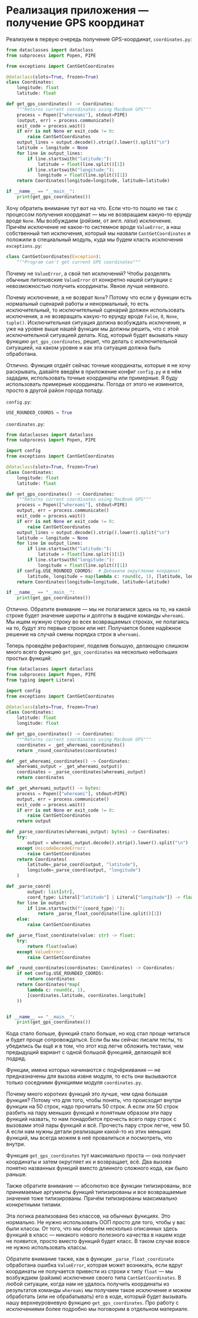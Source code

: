 # Реализация приложения — получение GPS координат

Реализуем в первую очередь получение GPS-координат, `coordinates.py`:

```python
from dataclasses import dataclass
from subprocess import Popen, PIPE

from exceptions import CantGetCoordinates

@dataclass(slots=True, frozen=True)
class Coordinates:
    longitude: float
    latitude: float

def get_gps_coordinates() -> Coordinates:
    """Returns current coordinates using MacBook GPS"""
    process = Popen(["whereami"], stdout=PIPE)
    (output, err) = process.communicate()
    exit_code = process.wait()
    if err is not None or exit_code != 0:
        raise CantGetCoordinates
    output_lines = output.decode().strip().lower().split("\n")
    latitude = longitude = None
    for line in output_lines:
        if line.startswith("latitude:"):
            latitude = float(line.split()[1])
        if line.startswith("longitude:"):
            longitude = float(line.split()[1])
    return Coordinates(longitude=longitude, latitude=latitude)

if __name__ == "__main__":
    print(get_gps_coordinates())
```

Хочу обратить внимание тут вот на что. Если что-то пошло не так с процессом получения координат — мы не возвращаем какую-то ерунду вроде `None`. Мы возбуждаем (*райзим*, от англ. *raise*) исключение. Причём исключение не какое-то системное вроде `ValueError`, а наш собственный тип исключения, который мы назвали `CantGetCoordinates` и положили в специальный модуль, куда мы будем класть исключения `exceptions.py`:

```python
class CantGetCoordinates(Exception):
    """Program can't get current GPS coordinates"""
```

Почему не `ValueError`, а свой тип исключений? Чтобы разделять обычные питоновские `ValueError` от конкретно нашей ситуации с невозможностью получить координаты. Явное лучше неявного.

Почему исключение, а не возврат `None`? Потому что если у функции есть нормальный сценарий работы и ненормальный, то есть исключительный, то исключительный сценарий должен использовать исключения, а не возвращать какую-то ерунду вроде `False`, `0`, `None`, `tuple()`. Исключительная ситуация должна возбуждать исключение, и уже на уровне выше нашей функции мы должны решить, что с этой исключительной ситуацией делать. Код, который будет вызывать нашу функцию `get_gps_coordinates`, решит, что делать с исключительной ситуацией, на каком уровне и как эта ситуация должна быть обработана. 

Отлично. Функция отдаёт сейчас точные координаты, которые я не хочу раскрывать, давайте введём в приложение конфиг `config.py` и в нём зададим, использовать точные координаты или примерные. Я буду использовать примерные координаты. Погода от этого не изменится, просто в другой район города попаду.

`config.py`:

```python
USE_ROUNDED_COORDS = True
```

`coordinates.py`:

```python
from dataclasses import dataclass
from subprocess import Popen, PIPE

import config
from exceptions import CantGetCoordinates

@dataclass(slots=True, frozen=True)
class Coordinates:
    longitude: float
    latitude: float

def get_gps_coordinates() -> Coordinates:
    """Returns current coordinates using MacBook GPS"""
    process = Popen(["whereami"], stdout=PIPE)
    output, err = process.communicate()
    exit_code = process.wait()
    if err is not None or exit_code != 0:
        raise CantGetCoordinates
    output_lines = output.decode().strip().lower().split("\n")
    latitude = longitude = None
    for line in output_lines:
        if line.startswith("latitude:"):
            latitude = float(line.split()[1])
        if line.startswith("longitude:"):
            longitude = float(line.split()[1])
    if config.USE_ROUNDED_COORDS:  # Добавили округление координат
        latitude, longitude = map(lambda c: round(c, 1), [latitude, longitude])
    return Coordinates(longitude=longitude, latitude=latitude)

if __name__ == "__main__":
    print(get_gps_coordinates())
```

Отлично. Обратите внимание — мы не полагаемся здесь на то, на какой строке будет значение широты и долготы в выдаче команды `whereami`. Мы ищем нужную строку во всех возвращаемых строках, не полагаясь на то, будут это первые строки или нет. Получается более надёжное решение на случай смены порядка строк в `whereami`.

Теперь проведём рефакторинг, поделив большую, делающую слишком много всего функцию `get_gps_coordinates` на несколько небольших простых функций:

```python
from dataclasses import dataclass
from subprocess import Popen, PIPE
from typing import Literal

import config
from exceptions import CantGetCoordinates

@dataclass(slots=True, frozen=True)
class Coordinates:
    latitude: float
    longitude: float

def get_gps_coordinates() -> Coordinates:
    """Returns current coordinates using MacBook GPS"""
    coordinates = _get_whereami_coordinates()
    return _round_coordinates(coordinates)

def _get_whereami_coordinates() -> Coordinates:
    whereami_output = _get_whereami_output()
    coordinates = _parse_coordinates(whereami_output)
    return coordinates

def _get_whereami_output() -> bytes:
    process = Popen(["whereami"], stdout=PIPE)
    output, err = process.communicate()
    exit_code = process.wait()
    if err is not None or exit_code != 0:
        raise CantGetCoordinates
    return output

def _parse_coordinates(whereami_output: bytes) -> Coordinates:
    try:
        output = whereami_output.decode().strip().lower().split("\n")
    except UnicodeDecodeError:
        raise CantGetCoordinates
    return Coordinates(
        latitude=_parse_coord(output, "latitude"),
        longitude=_parse_coord(output, "longitude")
    )

def _parse_coord(
        output: list[str],
        coord_type: Literal["latitude"] | Literal["longitude"]) -> float:
    for line in output:
        if line.startswith(f"{coord_type}:"):
            return _parse_float_coordinate(line.split()[1])
    else:
        raise CantGetCoordinates

def _parse_float_coordinate(value: str) -> float:
    try:
        return float(value)
    except ValueError:
        raise CantGetCoordinates

def _round_coordinates(coordinates: Coordinates) -> Coordinates:
    if not config.USE_ROUNDED_COORDS:
        return coordinates
    return Coordinates(*map(
        lambda c: round(c, 1),
        [coordinates.latitude, coordinates.longitude]
    ))


if __name__ == "__main__":
    print(get_gps_coordinates())
```

Кода стало больше, функций стало больше, но код стал проще читаться и будет проще сопровождаться. Если бы мы сейчас писали тесты, то убедились бы ещё и в том, что этот код легче обложить тестами, чем предыдущий вариант с одной большой функцией, делающей всё подряд.

Функции, имена которых начинаются с подчёркивания — не предназначены для вызова извне модуля, то есть они вызываются только соседними функциями модуля `coordinates.py`.

Почему много коротких функций это лучше, чем одна большая функция? Потому что для того, чтобы понять, что происходит внутри функции на 50 строк, надо прочитать 50 строк. А если эти 50 строк разбить на пару меньших функций и понятным образом эти пару функций назвать, то нам понадобится прочесть всего пару строк с вызовами этой пары функций и всё. Прочесть пару строк легче, чем 50. А если нам нужны детали реализации какой-то из этих меньших функций, мы всегда можем в неё провалиться и посмотреть, что внутри.

Функция `get_gps_coordinates` тут максимально проста — она получает координаты и затем округляет их и возвращает, всё. Два вызова понятно названных функций вместо длинного сложного кода, как было раньше.

Также обратите внимание — абсолютно все функции типизированы, все принимаемые аргументы функций типизированы и все возвращаемые значения тоже типизированы. Причём типизированы максимально конкретными типами.

Эта логика реализована без классов, на обычных функциях. Это нормально. Не нужно использовать ООП просто для того, чтобы у вас были классы. От того, что мы обернём несколько описанных здесь функций в класс — никакого нового полезного качества в нашем коде не появится, просто вместо функций будет класс. В таком случае вовсе не нужно использовать классы.

Обратите внимание также, как в функции `_parse_float_coordinate` обработана ошибка `ValueError`, которая может возникать, если вдруг координаты не получается привести из строки к типу `float` — мы возбуждаем (райзим) исключение своего типа  `CantGetCoordinates`. В любой ситуации, когда нам не удалось получить координаты из результатов команды `whereami` мы получаем такое исключение и можем обработать (или не обрабатывать) его в коде, который будет вызывать нашу верхнеуровневую функцию `get_gps_coordinates`. Про работу с исключениями более подробно мы поговорим в отдельном материале.

